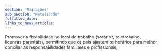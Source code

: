 ```yaml
---
section: 'Migrações'
sub_section: "Natalidade"
fulfilled_date:
links_to_news_articles:
---
```


Promover a flexibilidade no local de trabalho (horários, teletrabalho, licenças parentais), permitindo que os pais ajustem os horários para melhor conciliar as responsabilidades familiares e profissionais;
